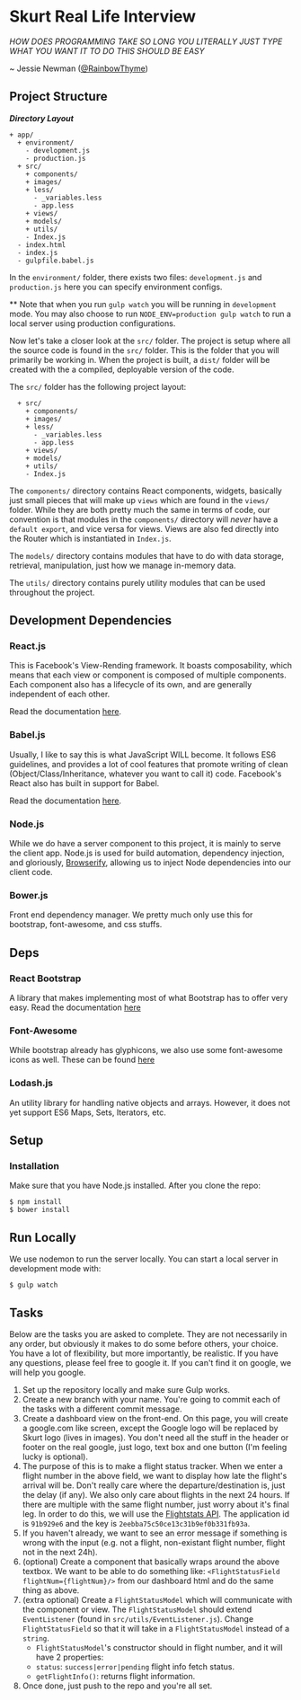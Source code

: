 # Skurt Real Life Interview
*HOW DOES PROGRAMMING TAKE SO LONG
YOU LITERALLY JUST TYPE WHAT YOU WANT IT TO DO
THIS SHOULD BE EASY*

~ Jessie Newman ([@RainbowThyme](https://twitter.com/RainbowThyme/status/667118579075141632))

## Project Structure
***Directory Layout***

```
+ app/
  + environment/
    - development.js
    - production.js
  + src/
    + components/
    + images/
    + less/
      - _variables.less
      - app.less
    + views/
    + models/
    + utils/
    - Index.js
  - index.html
  - index.js
  - gulpfile.babel.js
```

In the `environment/` folder, there exists two files: `development.js` and `production.js` here you can specify environment configs. 

** Note that when you run `gulp watch` you will be running in `development` mode. You may also choose to run `NODE_ENV=production gulp watch` to run a local server using production configurations.

Now let's take a closer look at the `src/` folder. The project is setup where all the source code is found in the `src/` folder. This is the folder that you will primarily be working in. When the project is built, a `dist/` folder will be created with the a compiled, deployable version of the code.

The `src/` folder has the following project layout:

```
  + src/
    + components/
    + images/
    + less/
      - _variables.less
      - app.less
    + views/
    + models/
    + utils/
    - Index.js
```

The `components/` directory contains React components, widgets, basically just small pieces that will make up `views` which are found in the `views/` folder. While they are both pretty much the same in terms of code, our convention is that modules in the `components/` directory will _never_ have a `default export`, and vice versa for views. Views are also fed directly into the Router which is instantiated in `Index.js`.

The `models/` directory contains modules that have to do with data storage, retrieval, manipulation, just how we manage in-memory data.

The `utils/` directory contains purely utility modules that can be used throughout the project.

## Development Dependencies
### React.js
This is Facebook's View-Rending framework. It boasts composability, which means that each view or component is composed of multiple components. Each component also has a lifecycle of its own, and are generally independent of each other.

Read the documentation [here](https://facebook.github.io/react/docs/getting-started.html).

### Babel.js
Usually, I like to say this is what JavaScript WILL become. It follows ES6 guidelines, and provides a lot of cool features that promote writing of clean (Object/Class/Inheritance, whatever you want to call it) code. Facebook's React also has built in support for Babel.

Read the documentation [here](https://babeljs.io/docs/learn-es2015/).

### Node.js
While we do have a server component to this project, it is mainly to serve the client app. Node.js is used for build automation, dependency injection, and gloriously, [Browserify](http://browserify.org/), allowing us to inject Node dependencies into our client code.

### Bower.js
Front end dependency manager. We pretty much only use this for bootstrap, font-awesome, and css stuffs.

## Deps
### React Bootstrap
A library that makes implementing most of what Bootstrap has to offer very easy. Read the documentation [here](https://react-bootstrap.github.io/components.html)

### Font-Awesome
While bootstrap already has glyphicons, we also use some font-awesome icons as well. These can be found [here](https://fortawesome.github.io/Font-Awesome/icons/)

### Lodash.js
An utility library for handling native objects and arrays. However, it does not yet support ES6 Maps, Sets, Iterators, etc.

## Setup
### Installation
Make sure that you have Node.js installed. After you clone the repo:

```
$ npm install
$ bower install
```
## Run Locally
We use nodemon to run the server locally. You can start a local server in development mode with:

```
$ gulp watch
```

## Tasks


Below are the tasks you are asked to complete. They are not necessarily in any order, but obviously it makes to do some before others, your choice. You have a lot of flexibility, but more importantly, be realistic. If you have any questions, please feel free to google it. If you can't find it on google, we will help you google.


1. Set up the repository locally and make sure Gulp works.
2. Create a new branch with your name. You're going to commit each of the tasks with a different commit message.
3. Create a dashboard view on the front-end. On this page, you will create a google.com like screen, except the Google logo will be replaced by Skurt logo (lives in images). You don't need all the stuff in the header or footer on the real google, just logo, text box and one button (I'm feeling lucky is optional).
4. The purpose of this is to make a flight status tracker. When we enter a flight number in the above field, we want to display how late the flight's arrival will be. Don't really care where the departure/destination is, just the delay (if any). We also only care about flights in the next 24 hours. If there are multiple with the same flight number, just worry about it's final leg. In order to do this, we will use the [Flightstats API](https://developer.flightstats.com). The application id is `91b929e6` and the key is `2eebba75c50ce13c31b9ef0b331fb93a`.
5. If you haven't already, we want to see an error message if something is wrong with the input (e.g. not a flight, non-existant flight number, flight not in the next 24h).
6. (optional) Create a component that basically wraps around the above textbox. We want to be able to do something like: `<FlightStatusField flightNum={flightNum}/>` from our dashboard html and do the same thing as above.
7. (extra optional) Create a `FlightStatusModel` which will communicate with the component or view. The `FlightStatusModel` should extend `EventListener` (found in `src/utils/EventListener.js`). Change `FlightStatusField` so that it will take in a `FlightStatusModel` instead of a `string`. 
    - `FlightStatusModel`'s constructor should in flight number, and it will have 2 properties:
    - `status`: `success|error|pending` flight info fetch status.
    - `getFlightInfo()`: returns flight information.
8. Once done, just push to the repo and you're all set.
